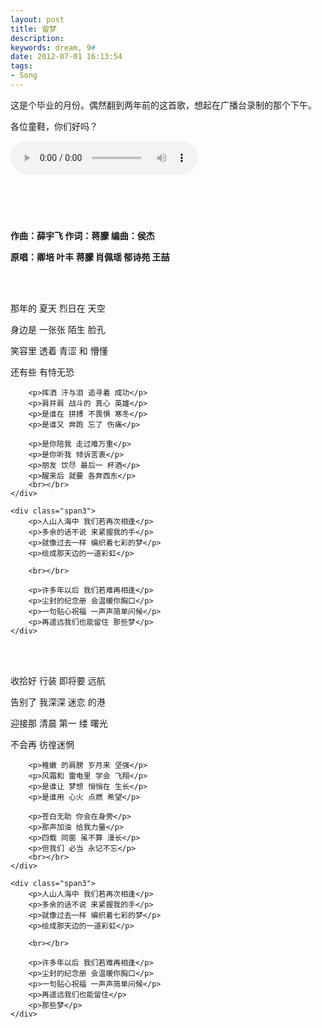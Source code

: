 ```yaml
---
layout: post
title: 留梦
description:
keywords: dream, 9#
date: 2012-07-01 16:13:54
tags:
- Song
---
```


这是个毕业的月份。偶然翻到两年前的这首歌，想起在广播台录制的那个下午。

各位童鞋，你们好吗？

<!-- <br></br> -->

<div class="audiocontainer">
	<div class="mc" style="margin-bottom: 2em;">
	<audio src="http://files.qingpei.me/a/%E7%95%99%E6%A2%A6_edwardtoday.mp3" type="audio/mp3" controls="controls">
	<itext id="lyrics_a" lang="zh" type="text/lrc" display="yes" src="/song/lrc/%E7%95%99%E6%A2%A6_edwardtoday.lrc" category="LRC"></itext>
	</audio>
	<h1 id="lyricsline"></h1>
	</div>
</div>

<br></br>

<strong>作曲：薛宇飞  作词：蒋朦  编曲：侯杰</strong>

<strong>原唱：卿培 叶丰 蒋朦 肖佩瑶 郁诗苑 王喆</strong>

<br></br>

<div class="row">
	<div class="span3">
		<p>那年的 夏天  烈日在 天空</p>
		<p>身边是 一张张 陌生 脸孔</p>
		<p>笑容里 透着 青涩 和 懵懂</p>
		<p>还有些 有恃无恐</p>

		<p>挥洒 汗与泪 追寻着 成功</p>
		<p>肩并肩 战斗的 真心 英雄</p>
		<p>是谁在 拼搏 不畏惧 寒冬</p>
		<p>是谁又 奔跑 忘了 伤痛</p>

		<p>是你陪我 走过难万重</p>
		<p>是你听我 倾诉苦衷</p>
		<p>朋友 饮尽 最后一 杯酒</p>
		<p>醒来后 就要 各奔西东</p>
		<br></br>
	</div>

	<div class="span3">
		<p>人山人海中 我们若再次相逢</p>
		<p>多余的话不说 来紧握我的手</p>
		<p>就像过去一样 编织着七彩的梦</p>
		<p>绘成那天边的一道彩虹</p>

		<br></br>

		<p>许多年以后 我们若难再相逢</p>
		<p>尘封的纪念册 会温暖你胸口</p>
		<p>一句贴心祝福 一声声简单问候</p>
		<p>再遥远我们也能留住 那些梦</p>
	</div>
</div>

<br></br>

<div class="row">
	<div class="span3">
		<p>收拾好 行装 即将要 远航</p>
		<p>告别了 我深深 迷恋 的港</p>
		<p>迎接那 清晨 第一 缕 曙光</p>
		<p>不会再 彷徨迷惘</p>

		<p>稚嫩 的肩膀 岁月来 坚强</p>
		<p>风霜和 雷电里 学会 飞翔</p>
		<p>是谁让 梦想 悄悄在 生长</p>
		<p>是谁用 心火 点燃 希望</p>

		<p>苍白无助 你会在身旁</p>
		<p>那声加油 给我力量</p>
		<p>四载 同窗 虽不算 漫长</p>
		<p>但我们 必当 永记不忘</p>
		<br></br>
	</div>

	<div class="span3">
		<p>人山人海中 我们若再次相逢</p>
		<p>多余的话不说 来紧握我的手</p>
		<p>就像过去一样 编织着七彩的梦</p>
		<p>绘成那天边的一道彩虹</p>

		<br></br>

		<p>许多年以后 我们若难再相逢</p>
		<p>尘封的纪念册 会温暖你胸口</p>
		<p>一句贴心祝福 一声声简单问候</p>
		<p>再遥远我们也能留住</p>
		<p>那些梦</p>
	</div>
</div>
